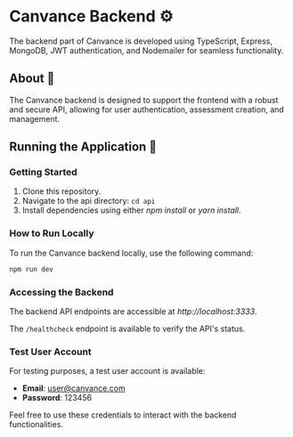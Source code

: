 # Canvance Backend ⚙️

The backend part of Canvance is developed using TypeScript, Express, MongoDB, JWT authentication, and Nodemailer for seamless functionality.

## About 🌟

The Canvance backend is designed to support the frontend with a robust and secure API, allowing for user authentication, assessment creation, and management.

## Running the Application 🚀

### Getting Started

1. Clone this repository.
2. Navigate to the api directory: `cd api`
3. Install dependencies using either *npm install* or *yarn install*.

### How to Run Locally

To run the Canvance backend locally, use the following command:

```bash
npm run dev
```

### Accessing the Backend

The backend API endpoints are accessible at *http://localhost:3333*.

The `/healthcheck` endpoint is available to verify the API's status.

### Test User Account

For testing purposes, a test user account is available:

- **Email**: user@canvance.com
- **Password**: 123456

Feel free to use these credentials to interact with the backend functionalities.
